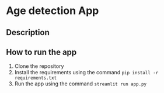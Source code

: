 # Age detection App

## Description


## How to run the app

1. Clone the repository
2. Install the requirements using the command `pip install -r requirements.txt`
3. Run the app using the command `streamlit run app.py`
